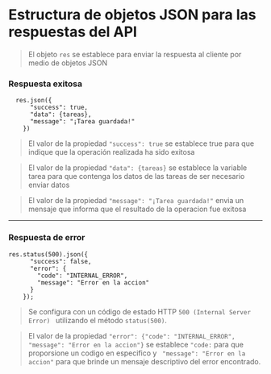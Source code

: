 # Estructura de objetos JSON para las respuestas del API

> El objeto ```res``` se establece para enviar la respuesta al cliente por medio de objetos JSON

### Respuesta exitosa 
```
  res.json({
      "success": true,
      "data": {tareas},
      "message": "¡Tarea guardada!"
    })
```
> El valor de la propiedad ```"success": true``` se establece true para que indique que la operación realizada ha sido exitosa

> El valor de la propiedad ```"data": {tareas}``` se establece la variable tarea para que contenga los datos de las tareas de ser necesario enviar datos

> El valor de la propiedad ```"message": "¡Tarea guardada!"``` envia un mensaje que informa que el resultado de la operacion fue exitosa 
***
### Respuesta de error
```
res.status(500).json({
      "success": false,
      "error": {
        "code": "INTERNAL_ERROR",
        "message": "Error en la accion"
      }
    });
```

> Se configura con un código de estado HTTP ```500 (Internal Server Error) ``` utilizando el método ```status(500)```.

> El valor de la propiedad ```"error": {"code": "INTERNAL_ERROR", "message": "Error en la accion"}``` se establece ```"code:``` para que proporsione un codigo en especifico y ``` "message": "Error en la accion"``` para que brinde un mensaje descriptivo del error encontrado.